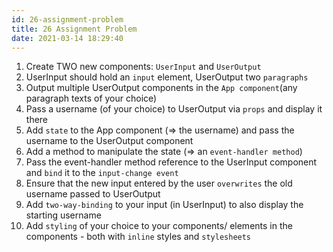 ```yaml
---
id: 26-assignment-problem
title: 26 Assignment Problem
date: 2021-03-14 18:29:40
---
```


1. Create TWO new components: `UserInput` and `UserOutput`
2. UserInput should hold an `input` element, UserOutput two `paragraphs`
3. Output multiple UserOutput components in the `App component`(any paragraph texts of your choice)
4. Pass a username (of your choice) to UserOutput via `props` and display it there
5. Add `state` to the App component (=> the username) and pass the username to the UserOutput component
6. Add a method to manipulate the state (=> an `event-handler method`)
7. Pass the event-handler method reference to the UserInput component and `bind` it to the `input-change event`
8. Ensure that the new input entered by the user `overwrites` the old username passed to UserOutput
9. Add `two-way-binding` to your input (in UserInput) to also display the starting username
10. Add `styling` of your choice to your components/ elements in the components - both with `inline` styles and `stylesheets`
